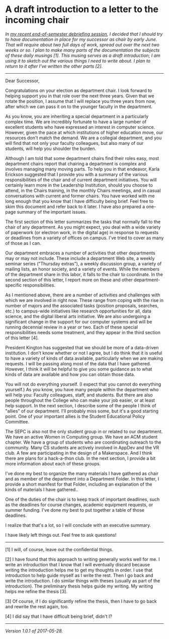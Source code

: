 A draft introduction to a letter to the incoming chair
======================================================

*In [my recent end-of-semester debriefing session](reflections-2017-05), I
decided that I should try to have documentation in place for my successor
as chair by early June.  That will require about two full days of work,
spread out over the next two weeks or so.  I plan to make many parts of
the documentation the subjects of these daily musings [1].  This musing
serves as a draft introduction; I am using it to sketch out the various
things I need to write about.  I plan to return to it after I've written
the other parts [2].*

---

Dear Successor,

Congratulations on your election as department chair.  I look forward
to helping support you in that role over the next three years.  Given
that we rotate the position, I assume that I will replace you three
years from now, after which we can pass it on to the younger faculty
in the department.

As you know, you are inheriting a special department in a particularly
complex time.  We are incredibly fortunate to have a large number of 
excellent students who have expressed an interest in computer science.
However, given the pace at which institutions of higher education move,
our resources don't match the demand.  We are a collegial department,
and you will find that not only your faculty colleagues, but also many
of our students, will help you shoulder the burden.

Although I am told that some department chairs find their roles easy,
most department chairs report that chairing a department is complex
and involves managing many moving parts.  To help you in that endeavor,
Karla Erickson suggested that I provide you with a summary of the various
responsibilities of the chair and of current department initiatives.
You will certainly learn more in the Leadership Institution, should you
choose to attend, in the Chairs training, in the monthly Chairs meetings,
and in casual conversations with current and former chairs.  You have
worked with me long enough that you know that I have difficulty being
brief.  Feel free to skim this document and refer back to it later.  I
have also prepared a one-page summary of the important issues.

The first section of this letter summarizes the tasks that normally
fall to the chair of any department.  As you might expect, you deal with
a wide variety of paperwork (or electron work, in the digital age) in
response to requests or deadlines from a variety of offices on campus.
I've tried to cover as many of those as I can.

Our department embraces a number of activities that other departments
may or may not include.  These include a department Web site, a weekly
seminar series ("Thursday extras"), a weekly discussion group, a
variety of mailing lists, an honor society, and a variety of events.  While
the members of the department share in this labor, it falls to the chair
to coordinate.  In the second section of this letter, I report more on
these and other department-specific responsibilities.

As I mentioned above, there are a number of activities and challenges
with which we are involved in right now.  These range from coping with the
rise in number of majors and the associated tasks (position proposals,
searches, etc.) to campus-wide initiatives like research opportunities
for all, data science, and the digital liberal arts initiative.  We
are also undergoing a significant change in the support for our computer
systems and will be running decennial review in a year or two.  Each of
these special responsibilities needs some treatment, and they appear
in the third section of this letter [4].

President Kington has suggested that we should be more of a data-driven
institution.  I don't know whether or not I agree, but I do think that
it is useful to have a variety of kinds of data available, particularly
when we are making requests.  I will be passing along most of the data that
I have gathered.  However, I think it will be helpful to give you some
guidance as to what kinds of data are available and how you can obtain
those data.

You will not do everything yourself.  (I expect that you cannot do
everything yourself.)  As you know, you have many people within the
department who will help you: Faculty colleagues, staff, and students.
But there are also people throughout the College who can make your job
easier, or at least help support.  In the next section, I describe some
of the people I think of "allies" of our department.  I'll probably miss
some, but it's a good starting point.  One of your important allies is
the Student Educational Policy Committee.

The SEPC is also not the only student group in or related to our
department.  We have an active Women in Computing group.  We have an
ACM student chapter.  We have a group of students who are coordinating
outreach to the community.  Many CS students are actively involved in
AppDev and the VR club.  A few are participating in the design of a
Makerspace.  And I think there are plans for a hack-a-thon club.  In the
next section, I provide a bit more information about each of these groups.

I've done my best to organize the many materials I have gathered as chair
and as member of the department into a Department Folder.  In this letter,
I provide a short manifest for that Folder, including an explanation of
the kinds of materials I have gathered..

One of the duties of the chair is to keep track of important deadlines,
such as the deadlines for course changes, academic equipment requests,
or summer funding.  I've done my best to put together a table of those
deadlines.

I realize that that's a lot, so I will conclude with an executive summary.

I have likely left things out.  Feel free to ask questions!

---

[1] I will, of course, leave out the confidential things.

[2] I have found that this approach to writing generally works
well for me.  I write an introduction that I know that I will eventually 
discard because writing the introduction helps me to get my thoughts
in order.  I use that introduction to help guide myself as I write the
rest.  Then I go back and write the introduction.  I do similar things
with theses (usually as part of the introduction).  The preliminary
thesis helps guide my writing.  My writing helps me refine the thesis [3].

[3] Of course, if I do significantly refine the thesis, then I have to
go back and rewrite the rest again, too.

[4] I did say that I have difficult being brief, didn't I?

---

*Version 1.0.1 of 2017-05-28.*
